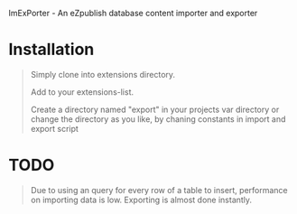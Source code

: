 ImExPorter - An eZpublish database content importer and exporter

# Installation
>Simply clone into extensions directory.
>
>Add to your extensions-list.
>
>Create a directory named "export" in your projects var directory or change the directory as you like, by chaning constants in import and export script

# TODO
>Due to using an query for every row of a table to insert, performance on importing data is low. Exporting is almost done instantly.
